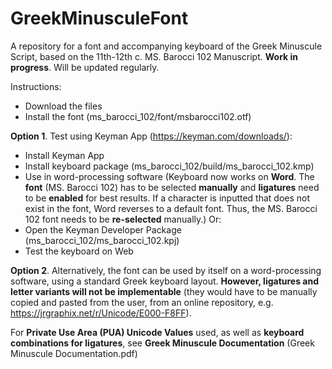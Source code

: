 # GreekMinusculeFont
A repository for a font and accompanying keyboard of the Greek Minuscule Script, based on the 11th-12th c. MS. Barocci 102 Manuscript.
**Work in progress**. 
Will be updated regularly. 

Instructions:
- Download the files
- Install the font (ms_barocci_102/font/msbarocci102.otf)

**Option 1**. Test using Keyman App (https://keyman.com/downloads/):
- Install Keyman App
- Install keyboard package (ms_barocci_102/build/ms_barocci_102.kmp)
- Use in word-processing software (Keyboard now works on **Word**. The **font** (MS. Barocci 102) has to be selected **manually** and **ligatures** need to be **enabled** for best results. If a character is inputted that does not exist in the font, Word reverses to a default font. Thus, the MS. Barocci 102 font needs to be **re-selected** manually.)
Or:
- Open the Keyman Developer Package (ms_barocci_102/ms_barocci_102.kpj)
- Test the keyboard on Web

**Option 2**. Alternatively, the font can be used by itself on a word-processing software, using a standard Greek keyboard layout. **However, ligatures and letter variants will not be implementable** (they would have to be manually copied and pasted from the user, from an online repository, e.g. https://jrgraphix.net/r/Unicode/E000-F8FF). 

For **Private Use Area (PUA) Unicode Values** used, as well as **keyboard combinations for ligatures**, see **Greek Minuscule Documentation** (Greek Minuscule Documentation.pdf)
